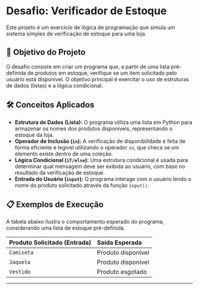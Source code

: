 # Desafio: Verificador de Estoque

Este projeto é um exercício de lógica de programação que simula um sistema simples de verificação de estoque para uma loja.

## 🎯 Objetivo do Projeto

O desafio consiste em criar um programa que, a partir de uma lista pré-definida de produtos em estoque, verifique se um item solicitado pelo usuário está disponível. O objetivo principal é exercitar o uso de estruturas de dados (listas) e a lógica condicional.

## 🛠️ Conceitos Aplicados

*   **Estrutura de Dados (Lista):** O programa utiliza uma lista em Python para armazenar os nomes dos produtos disponíveis, representando o estoque da loja.
*   **Operador de Inclusão (`in`):** A verificação de disponibilidade é feita de forma eficiente e legível utilizando o operador `in`, que checa se um elemento existe dentro de uma coleção.
*   **Lógica Condicional (`if/else`):** Uma estrutura condicional é usada para determinar qual mensagem deve ser exibida ao usuário, com base no resultado da verificação de estoque.
*   **Entrada do Usuário (`input`):** O programa interage com o usuário lendo o nome do produto solicitado através da função `input()`.

## 📋 Exemplos de Execução

A tabela abaixo ilustra o comportamento esperado do programa, considerando uma lista de estoque pré-definida.

| Produto Solicitado (Entrada) | Saída Esperada      |
| :--------------------------- | :------------------ |
| `Camiseta`                   | Produto disponível  |
| `Jaqueta`                    | Produto disponível  |
| `Vestido`                    | Produto esgotado    |

---
